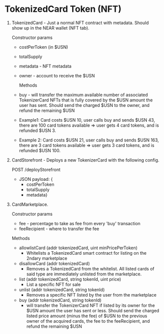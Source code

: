 # TokenizedCard Token (NFT)

1. TokenizedCard - Just a normal NFT contract with metadata. Should show up in the NEAR wallet (NFT tab).
  
      Constructor params
    * costPerToken (in $USN)
    * totalSupply
    * metadata - NFT metadata
    * owner - account to receive the $USN
      
      Methods 
    * buy - will transfer the maximum available number of associated TokenizerCard NFTs that is fully covered by the $USN amount the user has sent. Should send the charged $USN to the owner, and refund the remaining $USN 
    * Example1: Card costs $USN 10, user calls buy and sends $USN 43, there are 100 card tokens available => user gets 4 card tokens, and is refunded $USN 3. 
    * Example 2: Card costs $USN 21, user calls buy and sends $USN 163, there are 3 card tokens available => user gets 3 card tokens, and is refunded $USN 100.

2. CardStorefront - Deploys a new TokenizerCard with the following config.

    POST /deployStorefront
    * JSON payload: {
        * costPerToken
        * totalSupply
        * metadata}

3. CardMarketplace.
  
   Constructor params
   * fee - percentage to take as fee from every 'buy' transaction
   * feeRecipient - where to transfer the fee


   Methods
   * allowlistCard (addr tokenizedCard, uint minPricePerToken)
     * Whitelists a TokenizedCard smart contract for listing on the 2ndary marketplace
   * disallowCard (addr tokenizedCard)
     * Removes a TokenizedCard from the whitelist. All listed cards of said type are immediately unlisted from the marketplace.
   * list (addr tokenizedCard, string tokenId, uint price)
     * List a specific NFT for sale
   * unlist (addr tokenizedCard, string tokenId)
     * Removes a specific NFT listed by the user from the marketplace
   * buy (addr tokenizedCard, string tokenId)
     * will transfer the TokenizerCard NFT if listed by its owner for the $USN amount the user has sent or less. Should send the charged listed price amount (minus the fee) of $USN to the previous owner of the acquired cards, the fee to the feeRecipient, and refund the remaining $USN